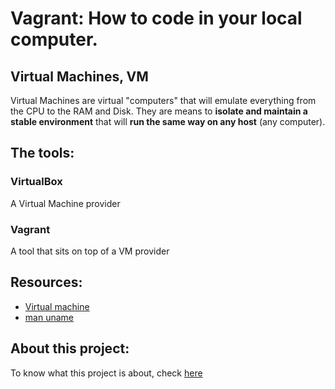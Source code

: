 # Vagrant: How to code in your local computer.

## Virtual Machines, VM
Virtual Machines are virtual "computers" that will emulate everything from the CPU to the RAM and Disk. They are means to **isolate and maintain a stable environment** that will **run the same way on any host** (any computer).

## The tools:
### VirtualBox
A Virtual Machine provider
### Vagrant
A tool that sits on top of a VM provider

## Resources:
* [Virtual machine](https://en.wikipedia.org/wiki/Virtual_machine)
* [man uname](https://linux.die.net/man/1/uname)

## About this project:
To know what this project is about, check [here](https://github.com/AkhatorKing1/zero_day/tree/main/0x00-vagrant)
